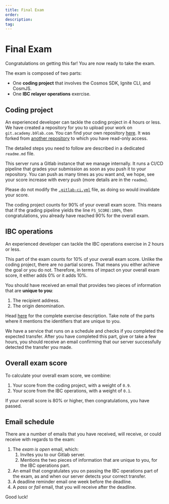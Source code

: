 ```yaml
---
title: Final Exam
order:
description: 
tag: 
---
```


# Final Exam

Congratulations on getting this far! You are now ready to take the exam.

The exam is composed of two parts:

* One **coding project** that involves the Cosmos SDK, Ignite CLI, and CosmJS.
* One **IBC relayer operations** exercise.

## Coding project

An experienced developer can tackle the coding project in 4 hours or less. We have created a repository for you to upload your work on `git.academy.b9lab.com`. You can find your own repository [here](https://git.academy.b9lab.com/ida-p2-final-exam/student-projects). It was forked from [another repository](https://git.academy.b9lab.com/ida-p2-final-exam/exam-code) to which you have read-only access.

The detailed steps you need to follow are described in a dedicated `readme.md` file.

This server runs a Gitlab instance that we manage internally. It runs a CI/CD pipeline that grades your submission as soon as you push it to your repository. You can push as many times as you want and, we hope, see your score increase with every push (more details are in the `readme`).

Please do not modify the [`.gitlab-ci.yml`](https://git.academy.b9lab.com/ida-p2-final-exam/exam-code/-/blob/main/.gitlab-ci.yml) file, as doing so would invalidate your score.

The coding project counts for 90% of your overall exam score. This means that if the grading pipeline yields the line `FS_SCORE:100%`, then congratulations, you already have reached 90% for the overall exam.

## IBC operations

An experienced developer can tackle the IBC operations exercise in 2 hours or less.

This part of the exam counts for 10% of your overall exam score. Unlike the coding project, there are no partial scores. That means you either achieve the goal or you do not. Therefore, in terms of impact on your overall exam score, it either adds 0% or it adds 10%.

You should have received an email that provides two pieces of information that are **unique to you**:

1. The recipient address.
2. The origin denomination.

Head [here](https://git.academy.b9lab.com/ida-p2-final-exam/exam-ibc-operation/-/blob/main/exercise-description.md) for the complete exercise description. Take note of the parts where it mentions the identifiers that are unique to you.

We have a service that runs on a schedule and checks if you completed the expected transfer. After you have completed this part, give or take a few hours, you should receive an email confirming that our server successfully detected the transfer you made.

## Overall exam score

To calculate your overall exam score, we combine:

1. Your score from the coding project, with a weight of `0.9`.
2. Your score from the IBC operations, with a weight of `0.1`.

If your overall score is 80% or higher, then congratulations, you have passed.

## Email schedule

There are a number of emails that you have received, will receive, or could receive with regards to the exam:

1. The _exam is open_ email, which:
   1. Invites you to our Gitlab server.
   2. Mentions the two pieces of information that are unique to you, for the IBC operations part.
2. An email that congratulates you on passing the IBC operations part of the exam, as and when our server detects your correct transfer.
3. A deadline reminder email one week before the deadline.
4. A _pass_ or _fail_ email, that you will receive after the deadline.

Good luck!
